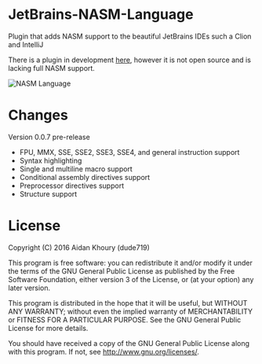 # JetBrains-NASM-Language

Plugin that adds NASM support to the beautiful JetBrains IDEs such a Clion and IntelliJ

There is a plugin in development [here](https://plugins.jetbrains.com/plugin/9386-nasm-assembly-support), however it is not open source and is lacking full NASM support.

![NASM Language](http://i.imgur.com/0BW2jL7.png "NASM Language Preview")

# Changes

Version 0.0.7 pre-release
- FPU, MMX, SSE, SSE2, SSE3, SSE4, and general instruction support
- Syntax highlighting
- Single and multiline macro support
- Conditional assembly directives support
- Preprocessor directives support
- Structure support

# License

Copyright (C) 2016 Aidan Khoury (dude719)

This program is free software: you can redistribute it and/or modify it under the terms of the GNU General Public License as published by the Free Software Foundation, either version 3 of the License, or (at your option) any later version.

This program is distributed in the hope that it will be useful, but WITHOUT ANY WARRANTY; without even the implied warranty of MERCHANTABILITY or FITNESS FOR A PARTICULAR PURPOSE. See the GNU General Public License for more details.

You should have received a copy of the GNU General Public License along with this program. If not, see http://www.gnu.org/licenses/.
